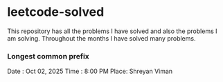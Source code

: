 # leetcode-solved
This repository has all the problems I have solved and also the problems I am solving. Throughout the months I have solved many problems. 

### Longest common prefix
Date : Oct 02, 2025
Time : 8:00 PM
Place: Shreyan Viman


